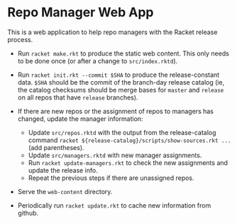 # Repo Manager Web App

This is a web application to help repo managers with the Racket
release process.

 - Run `racket make.rkt` to produce the static web content. This only
   needs to be done once (or after a change to `src/index.rktd`).

 - Run `racket init.rkt --commit $SHA` to produce the release-constant
   data. `$SHA` should be the commit of the branch-day release catalog
   (ie, the catalog checksums should be merge bases for `master` and
   `release` on all repos that have `release` branches).

 - If there are new repos or the assignment of repos to managers has
   changed, update the manager information:
   - Update `src/repos.rktd` with the output from the release-catalog
     command `racket ${release-catalog}/scripts/show-sources.rkt ...` (add parentheses).
   - Update `src/managers.rktd` with new manager assignments.
   - Run `racket update-managers.rkt` to check the new assignments and
     update the release info.
   - Repeat the previous steps if there are unassigned repos.

 - Serve the `web-content` directory.

 - Periodically run `racket update.rkt` to cache new information from
   github.

